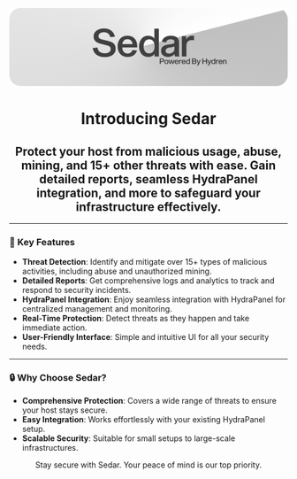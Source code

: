 <p align="center">
  <img src="https://raw.githubusercontent.com/HydraLabs-beta/sedar/main/sedarbanner2.png" alt="SedarBanner">
</p>

<h1 align="center">Introducing Sedar</h1>

<h2 align="center">
  Protect your host from malicious usage, abuse, mining, and 15+ other threats with ease.  
  Gain detailed reports, seamless HydraPanel integration, and more to safeguard your infrastructure effectively.  
</h2>

---

### 🚀 Key Features
- **Threat Detection**: Identify and mitigate over 15+ types of malicious activities, including abuse and unauthorized mining.  
- **Detailed Reports**: Get comprehensive logs and analytics to track and respond to security incidents.  
- **HydraPanel Integration**: Enjoy seamless integration with HydraPanel for centralized management and monitoring.  
- **Real-Time Protection**: Detect threats as they happen and take immediate action.  
- **User-Friendly Interface**: Simple and intuitive UI for all your security needs.  

---

### 🔒 Why Choose Sedar?
- **Comprehensive Protection**: Covers a wide range of threats to ensure your host stays secure.  
- **Easy Integration**: Works effortlessly with your existing HydraPanel setup.  
- **Scalable Security**: Suitable for small setups to large-scale infrastructures.  

<p align="center">
  Stay secure with Sedar. Your peace of mind is our top priority.  
</p>
